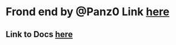 # Frond end by @Panz0 Link [here](https://github.com/Panz0/HandyWork-Frontend)
## Link to Docs [here](https://github.com/mustafaAlmonayer/handywork-api/tree/main/docs)
